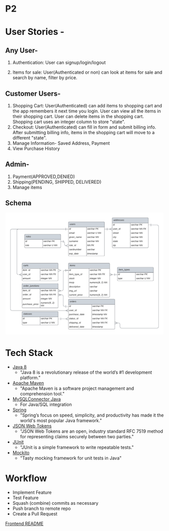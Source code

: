 # P2

# User Stories - 

## Any User-

1. Authentication: User can signup/login/logout

1. Items for sale: User(Authenticated or non) can look at items for sale and search by name, filter by price.

## Customer Users-

1. Shopping Cart: User(Authenticated) can add items to shopping cart and the app remembers it next time you login. User can view all the items in their shopping cart.  User can delete items in the shopping cart.  Shopping cart uses an integer column to store "state".
1. Checkout: User(Authenticated) can fill in form and submit billing info.  After submitting billing info, items in the shopping cart will move to a different "state".
1. Manage Information- Saved Address, Payment
1. View Purchase History

 ## Admin-

1. Payment(APPROVED,DENIED)
1. Shipping(PENDING, SHIPPED, DELIVERED)
1. Manage items

## Schema
![Schema](https://github.com/221114-Java-React/TTT-Frontend/blob/main/erd.png)

# Tech Stack

- [Java 8](https://www.oracle.com/java/technologies/java8.html)
  - "Java 8 is a revolutionary release of the world’s #1 development platform."
- [Apache Maven](https://maven.apache.org/)
  - "Apache Maven is a software project management and comprehension tool."
- [MySQLConnector Java](https://dev.mysql.com/downloads/connector/j/)
  - For Java/SQL integration
- [Spring](https://spring.io/)
  - "Spring’s focus on speed, simplicity, and productivity has made it the world's most popular Java framework."
- [JSON Web Tokens](https://jwt.io/)
  - "JSON Web Tokens are an open, industry standard RFC 7519 method for representing claims securely between two parties."
- [JUnit](https://junit.org)
  - "JUnit is a simple framework to write repeatable tests."
- [Mockito](https://site.mockito.org/)
  - "Tasty mocking framework for unit tests in Java"

# Workflow

- Implement Feature
- Test Feature
- Squash (combine) commits as necessary
- Push branch to remote repo
- Create a Pull Request

[Frontend README](https://github.com/221114-Java-React/TTT-Frontend/blob/main/README.md)
